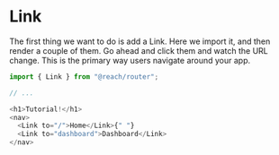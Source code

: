 # Link

The first thing we want to do is add a Link. Here we import it, and then render a couple of them. Go ahead and click them and watch the URL change. This is the primary way users navigate around your app.

```javascript
import { Link } from "@reach/router";

// ...

<h1>Tutorial!</h1>
<nav>
  <Link to="/">Home</Link>{" "}
  <Link to="dashboard">Dashboard</Link>
</nav>
```

